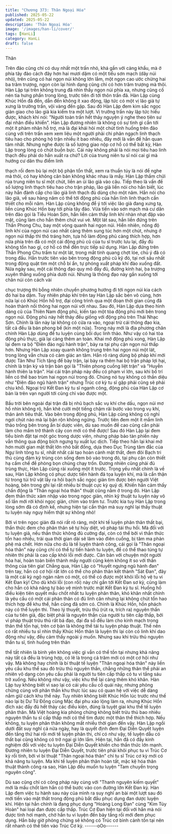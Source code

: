 ```yaml
---
title: "Chương 373: Thân Ngoại Hóa"
published: 2025-05-22
updated: 2025-05-22
description: 'Thân Ngoại Hóa'
image: '/images/han-li/cover/'
tags: [HanLi]
category: HanLi
draft: false
---
```


Thân

Trên đảo cũng chỉ có duy nhất một trấn nhỏ, khá gần với cảng
khẩu, mà ở phía tây đảo cách đây hơn hai mươi dặm có một tiểu
sơn mạch (dãy núi nhỏ), trên cũng có hai ngọn núi không lớn lắm,
một ngọn cao ước chừng hai ba trăm trượng, ngọn còn lại hình
dạng cũng chỉ có hơn trăm trượng mà thôi.
Hàn Lập tại trên không trung đã nhìn thấy ngọn núi phía xa,
nhưng cũng cố nén tia hưng phấn trong lòng, trước tiên đi tới
thôn trấn đã.
Hàn Lập cùng Khúc Hồn đã đến, dẫn đến không ít xao động, lập
tức có một vị lão giả tự xưng là trưởng trấn, vội vàng đến gặp.
Sau đó Hàn Lập đem kim sắc ngọc giản giao cho lão giả kia kiểm
tra một lượt. Vị trưởng trấn này lập tức hiểu được, khách khí nói:
"Người toàn trấn hết thảy nguyện ý nghe theo tiên sư đại nhân
điều khiển".
Hàn Lập đương nhiên là không có sự tình gì cần tới một ít phàm
nhân hỗ trợ, mà là đại khái hỏi một chút tình huống trên đảo cùng
với trên trấn xem xem liệu một người phải chi phân ngạch linh
thạch tiêu hao cho phòng hộ trận nhiều ít bao nhiêu, đây mới là
vấn đề hắn quan tâm nhất.
Nhưng nghe được là số lượng giao nộp cơ hồ có thể bất kỳ, Hàn
Lập trong lòng có chút buồn bực.
Cái này không phải là nói mọi tiêu hao linh thạch đều phải do hắn
xuất ra chứ?
Lời của trung niên tu sĩ nói cai gì mà hướng cư dân thu điểm linh

thạch rồi đem bù lại một bộ phận tổn thất, xem ra thuần túy là nói
để nghe mà thôi, có hay không căn bản không khác nhau là mấy.
Hàn Lập thầm chửi rủa trung niên tu sĩ một chút, liền an ủi lão giả
vào câu.
Tiếp theo là vấn đề số lượng linh thạch tiêu hao cho trận pháp,
lão giả liền nói cho hắn biết, lúc này hắn đành cấp cho lão giả linh
thạch đủ dùng cho một năm.
Hắn nói cho lão giả, về sau hàng năm có thể tới động phủ của
hắn lĩnh linh thạch cần thiết cho mỗi năm.
Hàn Lập cũng không để ý tới việc lão giả đang xưng tạ, liền cùng
Khúc Hồn bay tới phía tây đảo.
Vừa tiến vào sơn mạch mà cư dân trên đảo gọi là Tiểu Hoàn Sơn,
hắn liền cảm thấy linh khí nhàn nhạt đập vào mặt, cũng làm cho
hắn thêm chút vui vẻ.
Một lát sau, hắn liền đứng trên Thần Phong Chu, bay một vòng
quanh hai ngọn núi.
Hiển nhiên, nồng độ linh khí của ngọn núi cao nhất càng thêm
sung túc hơn một chút, nhưng ở ngọn núi thấp thì thô tráng hơn,
tựa hồ làm động phủ càng thích hợp, hơn nữa phía trên đã có
một cái động phủ cũ của tu sĩ trước lưu lại, đầy đủ không tổn hao
gì, cơ hồ có thể đến trực tiếp sử dụng.
Hàn Lập đứng trên Thần Phong Chu trầm tư một lát, trong mắt
tinh quang chợt lóe, chủ ý đã có trong đầu.
Hắn trước tiên vào bên trong động phủ cũ kỹ đó, tại nơi sâu nhất
trong động quật tìm một chỗ bí ẩn, tự phóng xuất pháp khí đào
xuống đất.
Nửa ngày sau, một cái thông đạo quy mô đầy đủ, đường kính hai,
ba trượng xuyên thẳng xuống phía dưới núi.
Nhưng là thông đạo này gần xuống tới chân núi còn cách vài

chục trượng thì bỗng nhiên chuyển phương hướng đi tới ngọn núi
kia cách đó hai ba dặm.
Tuy nhiên pháp khí trên tay Hàn Lập sắc bén vô cùng, hơn nữa lại
có Khúc Hồn hỗ trợ, đại công trình qua một đoạn thời gian cũng
đã hoàn thành nối thông hai ngọn núi với nhau.
Sau đó, Hàn Lập dựa theo hình dáng cũ của Thiên Nam động
phủ, kiến tạo một tòa động phủ mới bên trong ngọn núi.
Động phủ này hết thảy đều giống với động phủ trên Thái Nhạc
Sơn.
Chính là lần này lại không có cửa ra vào, ngoại trừ cái thông đạo
kia, tất cả đều là bán phong bế (kín một nửa).
Trong này mới là địa phương chân chính Hàn Lập dùng để tu
luyện cùng bồi dục linh thảo.
Như vậy có hai tòa động phủ thực, giả lại càng thêm an toàn.
Khai mở động phủ xong, Hàn Lập lại đem ra bộ "Điên đảo ngũ
hành trận", bày ra tại phụ cận ngọn núi thấp hơn.
Nhưng Hàn Lập xoay quanh không trung trên hai ngọn núi một
lát, trong lòng vẫn chưa có cảm giác an tâm.
Hắn rõ ràng dùng bộ pháp khí mới được Tân Như Tích tặng để
bày trận, lại bày ra thêm hai bộ trận pháp lợi hại, chính là trận kỳ
và trận bàn gọi là "Thiên phong cuồng liệt trận" và "Huyễn hành
thiên la trận".
Hai cái trận pháp này đều có phạm vi lớn, sau khi bố trí liền có thể
bao trùm hai ngọn núi trong đó.
Chúng nó tuy không có thần diệu như "Điên đảo ngũ hành trận"
nhưng Trúc cơ kỳ tu sĩ gặp phải cũng sẽ phải chịu khổ.
Ngoại trừ Kết Đan kỳ tu sĩ ngạnh công, động phủ của Hàn Lập cơ
bản là trên vạn người tới cũng chỉ vào được một.

Bầu trời bên ngoài đại trận đã bị nhũ bạch sắc vụ khí che dấu,
ngọn núi mơ hồ nhìn không rõ, hắn khẽ cười một tiếng chậm rãi
bước vào trong vụ khí, thân ảnh tiêu thất.
Vào bên trong động phủ, Hàn Lập cũng không có nghỉ ngơi chút
nào mà lại bận rộn không ngừng.
Trước tiên đem một ít mầm linh thảo trồng bên trong ẩn bí dược
viên, dù sao muốn đề cao cũng cần phải làm cho mầm trở thành
cây con mới có thể được!
Sau đó Hàn Lập lại đem tiểu bình đặt tại một góc trong dược viên,
nhưng pháp bảo tàn phiến này vẫn thông qua động bích ngưng tụ
xuất lục dịch.
Tiếp theo hắn lại khai mở hơn mười gian mật thất lớn nhỏ bất
đồng, dựa theo Dục Trùng tâm đắc của Ngự linh tông tu sĩ, nhất
nhất cải tạo hoàn cảnh mật thất, đem đôi Bạch tri thù cùng đám
kỳ trùng còn sống đem bỏ vào trong đó, tại phụ cận còn thiết hạ
cấm chế đề phòng bọn chúng chạy trốn.
Đương nhiên cũng phải đủ trùng thực, Hàn Lập cũng rải xuống
một ít trước.
Trọng yếu nhất chính là về sau, Hàn Lập không có phục dược tiến
hành đả tọa luyện khí, mà là cẩn thận từ trong túi trữ vật lấy ra hôi
bạch sắc ngọc giản tìm được bên người Việt hoàng, bên trong ghi
lại rất nhiều bí thuật cực kỳ quỷ dị.
Khiến hắn cảm thấy chấn động là "Thân ngoại hóa thân" thuật
cũng nằm ở trong đó.
Hàn Lập đem thần thức xâm nhập vào trong ngọc giản, nhìn kỹ
thuật tu luyện này vô số lần mới rời khỏi ngọc giản, chìm vào trầm
tư.
Trước kia tuy Hàn Lập trong lòng sớm đã có định kế, nhưng hiện
tại cẩn thận mà suy nghĩ lại thấy thuật tu luyện này nguy hiểm thật
sự không nhỏ!

Bởi vì trên ngọc giản đã nói rất rõ ràng, một khi tế luyện phân
thân thất bại, thần thức đem cho phân thân sẽ tự hủy diệt, vô
pháp tái thu hồi.
Mà đối với tu luyện giả, nếu thần thức không đủ cường đại, còn
có thể bởi vì thần thức tổn hao nhiều, trải qua thời gian dài sẽ lâm
vào điên cuồng, bị tâm ma phản phệ mà chết.
Hơn nữa cho dù là tế luyện thành công, cái gọi là "Thân ngoại
hóa thân" này cũng chỉ có thể tự tiến hành tu luyện, để có thể
thao túng tự nhiên thì phải là cao cấp khôi lỗi mới được.
Căn bản với chuyện một người hóa hai, hoàn toàn biến thành
mấy người cũng kém không ít so với thần thông của tiên gia!
Chẳng qua, Hàn Lập có "Huyết ngưng ngũ hành đan" trên tay,
hắn có cơ hội rất lớn có thể cho phân thân kết thành "Sát Đan",
đây là một cái kỳ ngộ ngàn năm có một, có thể có được một khôi
lỗi hộ vệ tu vi Kết Đan kỳ!
Cho dù khôi lỗi (con rối) này chỉ gần tới Kết Đan sơ kỳ, cũng làm
cho hắn có khả năng tự bảo vệ mình trước mặt Kết Đan kỳ tu sĩ.
Huống hồ điều kiện tiên quyết mấu chốt nhất tu luyện phân thân,
khó khăn nhất chính là yêu cầu có một cái phân thân có đủ linh
căn nhưng lại không chút tổn hao thích hợp để khu thể, hắn cũng
đã sớm có.
Chính là Khúc Hồn, hồn phách này có thể luyện thi.
Theo lý thuyết, trừu thủ (rút ra, trích ra) nguyên thần của tu tiên
giả, đặc biệt phải là nguyên thần của người tu tiên cấp thấp, bởi
vì pháp thuật trừu thủ rất bá đạo, đại đa số đều làm cho kinh
mạch trong thân thể tổn hại, trên cơ bản là không thể tái tu luyện
pháp thuật. Thế nên có rất nhiều tu sĩ nhìn thấy Khúc Hồn thân là
luyện thi lại còn có linh khí dao động như vậy, đều cảm thấy ngoài
ý muốn.
Nhưng sau khi trừu thủ nguyên thần tu sĩ, tình huống trên thân

thể tất nhiên là bình yên không việc gì vẫn có thể tồn tại nhưng
khả năng này tất cả đều là trùng hợp, có lẽ là trong cả trăm mới
có một cơ hội như vậy.
Mà không hay chính là bí thuật tế luyện "Thân ngoại hóa thân"
này liền yêu cầu khu thể sau đó trừu thủ nguyên thần, chẳng
những thân thể phải an nhiên vô dạng còn yêu cầu phải là người
tu tiên cấp thấp có tu vi tầng sáu trở xuống.
Nếu không như vậy, việc khu thể lại càng thêm khó khăn.
Hàn Lập tuy không biết vì sao lại có cái yêu cầu cổ quái này,
nhưng phỏng chừng cùng với phân thần khu thực lúc sau có quan
hệ với việc dễ dàng nắm giữ cách khu thể này.
Tuy nhiên không biết Khúc Hồn lúc trước như thế nào lại bị Dư
Tử Đồng cùng Mặc đại phu xảo lộng làm ra, nhưng Khúc Hồn
đích xác đầy đủ hết thảy các điều kiện, đúng là tuyệt giai khu thể
tế luyện phân thân.
Mà Việt hoàng kia phỏng chừng không biết trừu thủ bao nhiêu
nguyên thần tu sĩ cấp thấp mới có thể tìm được một thân thể thích
hợp.
Nếu không, tu luyện phân thân không mất nhiều thời gian đến
vậy.
Hàn Lập ngồi dưới đất suy nghĩ cả nửa ngày, hay là quyết định
đem Đại Diễn Quyết luyện đến tầng thứ hai rồi mới tế luyện phân
thi, chỉ có như vậy, tế luyện dẫu có thất bại cũng không có trở
ngại gì lớn lắm. Hiện tại, hắn đã có đầy kinh nghiệm đối với việc
tu luyên Đại Diễn Quyết khiến cho thần thức lớn mạnh.
Đương nhiên tu luyện Đại Diễn Quyết, trước tiên phải khôi phục
tu vi Trúc Cơ kỳ rồi tính, bởi vì bí thuật "Thân ngoại hóa thân" chỉ
tu sĩ Trúc cơ kỳ mới có khả năng tu luyện.
Ma khi tế luyện phân thân hoàn tất, mặc kệ hóa thân thuật thành
công ra sao, Hàn Lập đều muốn tu luyện "Tam chuyển trọng
nguyên công".

Dù sao cũng chỉ có công pháp này cùng với "Thanh nguyên kiếm
quyết" mới là mấu chốt làm hắn có thể bước vào con đường lớn
Kết Đan kỳ.
Hàn Lập đem việc tu hành sau này của mình ra suy nghĩ an bài
một lượt sau đó mới tiến vào mật thất trong động phủ bắt đầu
phục dụng đan dược luyện khí.
Hiện tại hắn chính là đang phục dụng "Hoàng Long Đan" cùng
"Kim Tủy Hoàn" hai loại đan được cấp thấp.
Trúc Cơ Đan hiện tại đối với hắn mà nói được tính hơi mạnh, chờ
hắn tu vi luyện đến bảy tầng rồi mới đem phục dụng.
Hắn bây giờ phỏng chừng sẽ không có Trúc cơ bình cảnh tồn tại
nên rất nhanh có thể tiến vào Trúc Cơ kỳ.
------oOo------
